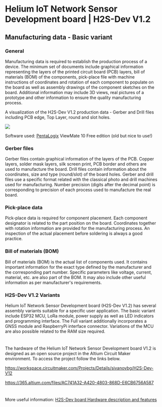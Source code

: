 # Helium IoT Network Sensor Development board | H2S-Dev V1.2
## Manufacturing data - Basic variant

### General

Manufacturing data is required to establish the production process of a device. The minimum set of documents include graphical information representing the layers of the printed circuit board (PCB) layers, bill of materials (BOM) of the components, pick-place file with machine instructions of coordinates and rotation of each component to populate on the board as well as assembly drawings of the component sketches on the board. Additional information may include 3D views, real pictures of a prototype and other information to ensure the quality manufacturing process.

A visualization of the H2S-Dev V1.2 production data - Gerber and Drill files including PCB edge, Top Layer, round and slot holes.

![](https://github.com/hobbyiot/HELIUM-SENSORS/blob/main/H2S-Dev%20V1.2/PICS/h2s-Gerber%20view.PNG)

Software used: [PentaLogix](https://www.pentalogix.com/t/software-products/viewmate) ViewMate 10 Free edition (old but nice to use!)

### Gerber files

Gerber files contain graphical information of the layers of the PCB. Copper layers, solder mask layers, silk screen print, PCB border and others are used to manufacture the board. Drill files contain information about the coordinates, size and type (round/slot) of the board holes. Gerber and drill files use a specific format related with the classical photo and drill machines used for manufacturing. Number precision (digits after the decimal point) is corresponding to precision of each process used to manufacture the real board.

### Pick-place data

Pick-place data is required for component placement. Each component designator is related to the part position on the board. Coordinates together with rotation information are provided for the manufacturing process. An inspection of the actual placement before soldering is always a good practice.

### Bill of materials (BOM)

Bill of materials (BOM) is the actual list of components used. It contains important information for the exact type defined by the manufacturer and the corresponding part number. Specific parameters like voltage, current, material, etc. are also part of the BOM. It may also include other useful information as per manufacturer's requirements.

### H2S-Dev V1.2 Variants

Helium IoT Network Sensor Development board (H2S-Dev V1.2) has several assembly variants suitable for a specific user application. The basic variant include ESP32 MCU, LoRa module, power supply as well as LED indicators and programming interface. The Full variant additionally incorporates a GNSS module and RaspberryPi interface connector. Variations of the MCU are also possible related to the RAM size required.

#
The hardware of the Helium IoT Network Sensor Development board V1.2 is designed as an open source project in the Altium Circuit Maker environment. To access the project follow the links below.

https://workspace.circuitmaker.com/Projects/Details/sivanovbg/H2S-Dev-V12

https://365.altium.com/files/AC741A32-A420-4803-868D-E6CB6756A587
#
More useful information: [H2S-Dev board Hardware description and features](https://github.com/hobbyiot/HELIUM-SENSORS/blob/main/H2S-Dev%20V1.1/DOCS/H2S-Dev%20board%20Hardware%20description%20and%20features.pdf)
